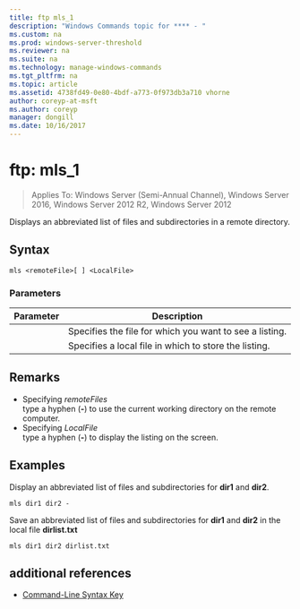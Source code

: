 ```yaml
---
title: ftp mls_1
description: "Windows Commands topic for **** - "
ms.custom: na
ms.prod: windows-server-threshold
ms.reviewer: na
ms.suite: na
ms.technology: manage-windows-commands
ms.tgt_pltfrm: na
ms.topic: article
ms.assetid: 4738fd49-0e80-4bdf-a773-0f973db3a710 vhorne
author: coreyp-at-msft
ms.author: coreyp
manager: dongill
ms.date: 10/16/2017
---
```

# ftp: mls_1

>Applies To: Windows Server (Semi-Annual Channel), Windows Server 2016, Windows Server 2012 R2, Windows Server 2012

Displays an abbreviated list of files and subdirectories in a remote directory.   
## Syntax  
```  
mls <remoteFile>[ ] <LocalFile>  
```  
### Parameters  
|Parameter|Description|  
|-------|--------|  
|<remoteFile>|Specifies the file for which you want to see a listing.|  
|<LocalFile>|Specifies a local file in which to store the listing.|  
## Remarks  
-   Specifying *remoteFiles*  
    type a hyphen (**-**) to use the current working directory on the remote computer.  
-   Specifying *LocalFile*  
    type a hyphen (**-**) to display the listing on the screen.  
## <a name="BKMK_Examples"></a>Examples  
Display an abbreviated list of files and subdirectories for **dir1** and **dir2**.  
```  
mls dir1 dir2 -  
```  
Save an abbreviated list of files and subdirectories for **dir1** and **dir2** in the local file **dirlist.txt**  
```  
mls dir1 dir2 dirlist.txt   
```  
## additional references  
-   [Command-Line Syntax Key](command-line-syntax-key.md)  
